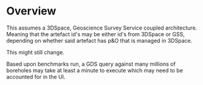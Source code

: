 # Overview

This assumes a 3DSpace, Geoscience Survey Service coupled architecture. Meaning that the artefact id's may be either id's from 3DSpace or GSS, depending on whether said artefact has p&O that is managed in 3DSpace.

This might still change.

Based upon benchmarks run, a GDS query against many millions of boreholes may take at least a minute to execute which may need to be accounted for in the UI.